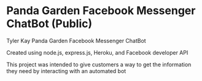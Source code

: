 # Panda Garden Facebook Messenger ChatBot (Public)

Tyler Kay
Panda Garden Facebook Messenger ChatBot

Created using node.js, express.js, Heroku, and Facebook developer API

This project was intended to give customers a way to get the information they need by interacting with an automated bot
